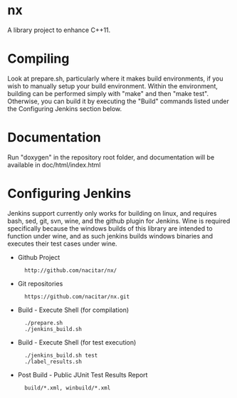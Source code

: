 nx
==

A library project to enhance C++11.


Compiling
=========

Look at prepare.sh, particularly where it makes build environments, if you wish
to manually setup your build environment.  Within the environment, building can
be performed simply with "make" and then "make test".  Otherwise, you can build
it by executing the "Build" commands listed under the Configuring Jenkins
section below.

Documentation
=============

Run "doxygen" in the repository root folder, and documentation will be
available in doc/html/index.html

Configuring Jenkins
===================

Jenkins support currently only works for building on linux, and requires bash,
sed, git, svn, wine, and the github plugin for Jenkins.  Wine is required
specifically because the windows builds of this library are intended to
function under wine, and as such jenkins builds windows binaries and executes
their test cases under wine.

- Github Project

        http://github.com/nacitar/nx/

- Git repositories

        https://github.com/nacitar/nx.git

- Build - Execute Shell (for compilation)

        ./prepare.sh
        ./jenkins_build.sh

- Build - Execute Shell (for test execution)

        ./jenkins_build.sh test
        ./label_results.sh

- Post Build - Public JUnit Test Results Report

        build/*.xml, winbuild/*.xml


